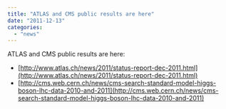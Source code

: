 ```yaml
---
title: "ATLAS and CMS public results are here"
date: "2011-12-13"
categories: 
  - "news"
---
```


ATLAS and CMS public results are here:

- [http://www.atlas.ch/news/2011/status-report-dec-2011.html](http://www.atlas.ch/news/2011/status-report-dec-2011.html)
- [http://cms.web.cern.ch/news/cms-search-standard-model-higgs-boson-lhc-data-2010-and-2011](http://cms.web.cern.ch/news/cms-search-standard-model-higgs-boson-lhc-data-2010-and-2011)
